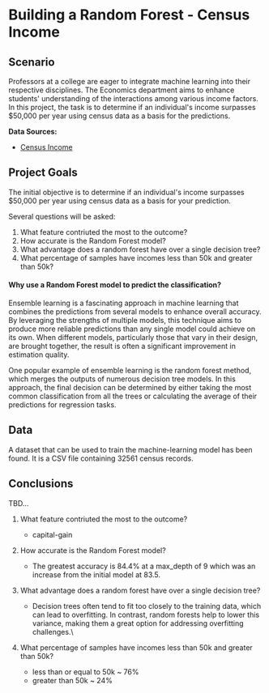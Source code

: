 # Building a Random Forest - Census Income

## Scenario
Professors at a college are eager to integrate machine learning into their respective disciplines. The Economics department aims to enhance students' understanding of the interactions among various income factors. In this project, the task is to determine if an individual's income surpasses $50,000 per year using census data as a basis for the predictions.


**Data Sources:**

- [Census Income](https://archive.ics.uci.edu/dataset/20/census+income)

## Project Goals
The initial objective is to determine if an individual's income surpasses $50,000 per year using census data as a basis for your prediction.

Several questions will be asked:

1. What feature contriuted the most to the outcome?
2. How accurate is the Random Forest model?
3. What advantage does a random forest have over a single decision tree?
4. What percentage of samples have incomes less than 50k and greater than 50k?
   



#### Why use a Random Forest model to predict the classification?
Ensemble learning is a fascinating approach in machine learning that combines the predictions from several models to enhance overall accuracy. By leveraging the strengths of multiple models, this technique aims to produce more reliable predictions than any single model could achieve on its own. When different models, particularly those that vary in their design, are brought together, the result is often a significant improvement in estimation quality.

One popular example of ensemble learning is the random forest method, which merges the outputs of numerous decision tree models. In this approach, the final decision can be determined by either taking the most common classification from all the trees or calculating the average of their predictions for regression tasks.


## Data
A dataset that can be used to train the machine-learning model has been found. It is a CSV file containing 32561 census records. 


## Conclusions
TBD...

1. What feature contriuted the most to the outcome?
    - capital-gain 
2. How accurate is the Random Forest model?
    - The greatest accuracy is 84.4% at a max_depth of 9 which was an increase from the initial model at 83.5.
3. What advantage does a random forest have over a single decision tree?
    - Decision trees often tend to fit too closely to the training data, which can lead to overfitting. In contrast, random forests help to lower this variance, making them a great option for addressing overfitting challenges.\

6. What percentage of samples have incomes less than 50k and greater than 50k?
    - less than or equal to 50k ~ 76%
    - greater than 50k ~ 24%
